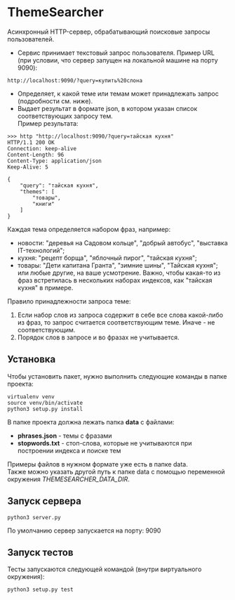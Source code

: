 # ThemeSearcher
Асинхронный HTTP-сервер, обрабатывающий поисковые запросы пользователей.

- Сервис принимает текстовый запрос пользователя.
Пример URL (при условии, что сервер запущен на локальной машине на порту 9090):
```
http://localhost:9090/?query=купить%20слона
```
- Определяет, к какой теме или темам может принадлежать запрос (подробности см. ниже).
- Выдает результат в формате json, в котором указан список соответствующих запросу тем.<br>
Пример результата: 
```
>>> http "http://localhost:9090/?query=тайская кухня"
HTTP/1.1 200 OK
Connection: keep-alive
Content-Length: 96
Content-Type: application/json
Keep-Alive: 5

{
    "query": "тайская кухня",
    "themes": [
        "товары",
        "книги"
    ]
}
```

Каждая тема определяется набором фраз, например:
- новости: "деревья на Садовом кольце", "добрый автобус", "выставка IT-технологий";
- кухня: "рецепт борща", "яблочный пирог", "тайская кухня";
- товары: "Дети капитана Гранта", "зимние шины", "Тайская кухня";
или любые другие, на ваше усмотрение. Важно, чтобы какая-то из фраз встретилась в нескольких наборах индексов, как "тайская кухня" в примере.

Правило принадлежности запроса теме:
1. Если набор слов из запроса содержит в себе все слова какой-либо из фраз, то запрос считается соответствующим теме. Иначе - не соответствующим.
2. Порядок слов в запросе и во фразах не учитывается.

## Установка
Чтобы установить пакет, нужно выполнить следующие команды в папке проекта:
```
virtualenv venv
source venv/bin/activate
python3 setup.py install
```

В папке проекта должна лежать папка **data** с файлами: 
 - **phrases.json** - темы с фразами
 - **stopwords.txt** - стоп-слова, которые не учитываются при построении индекса и поиске тем

Примеры файлов в нужном формате уже есть в папке data.<br>
Также можно указать другой путь к папке data с помощью переменной окружения *THEMESEARCHER_DATA_DIR*.

## Запуск сервера
```
python3 server.py
```
По умолчанию сервер запускается на порту: 9090

## Запуск тестов
Тесты запускаются следующей командой (внутри виртуального окружения):
```
python3 setup.py test
```
